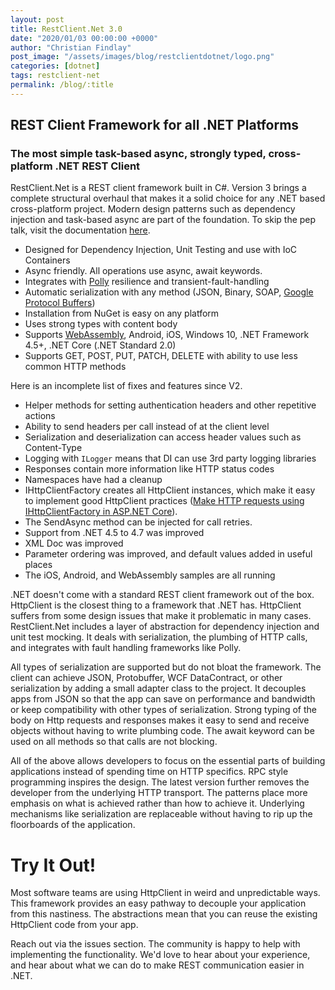 ```yaml
---
layout: post
title: RestClient.Net 3.0
date: "2020/01/03 00:00:00 +0000"
author: "Christian Findlay"
post_image: "/assets/images/blog/restclientdotnet/logo.png"
categories: [dotnet]
tags: restclient-net
permalink: /blog/:title
---
```


REST Client Framework for all .NET Platforms
--------------------------------------------

### The most simple task-based async, strongly typed, cross-platform .NET REST Client

RestClient.Net is a REST client framework built in C#. Version 3 brings a complete structural overhaul that makes it a solid choice for any .NET based cross-platform project. Modern design patterns such as dependency injection and task-based async are part of the foundation. To skip the pep talk, visit the documentation [here](https://github.com/MelbourneDeveloper/RestClient.Net/wiki).

*   Designed for Dependency Injection, Unit Testing and use with IoC Containers
*   Async friendly. All operations use async, await keywords.
*   Integrates with [Polly](https://github.com/MelbourneDeveloper/RestClient.Net/wiki/Integration-With-Polly) resilience and transient-fault-handling
*   Automatic serialization with any method (JSON, Binary, SOAP, [Google Protocol Buffers](https://developers.google.com/protocol-buffers))
*   Installation from NuGet is easy on any platform
*   Uses strong types with content body
*   Supports [WebAssembly](https://github.com/MelbourneDeveloper/RestClient.Net/wiki/Web-Assembly-Support), Android, iOS, Windows 10, .NET Framework 4.5+, .NET Core (.NET Standard 2.0)
*   Supports GET, POST, PUT, PATCH, DELETE with ability to use less common HTTP methods

Here is an incomplete list of fixes and features since V2.

*   Helper methods for setting authentication headers and other repetitive actions
*   Ability to send headers per call instead of at the client level
*   Serialization and deserialization can access header values such as Content-Type
*   Logging with `ILogger` means that DI can use 3rd party logging libraries
*   Responses contain more information like HTTP status codes
*   Namespaces have had a cleanup
*   IHttpClientFactory creates all HttpClient instances, which make it easy to implement good HttpClient practices ([Make HTTP requests using IHttpClientFactory in ASP.NET Core](https://docs.microsoft.com/en-gb/aspnet/core/fundamentals/http-requests?view=aspnetcore-2.1)).
*   The SendAsync method can be injected for call retries.
*   Support from .NET 4.5 to 4.7 was improved
*   XML Doc was improved
*   Parameter ordering was improved, and default values added in useful places
*   The iOS, Android, and WebAssembly samples are all running

.NET doesn't come with a standard REST client framework out of the box. HttpClient is the closest thing to a framework that .NET has. HttpClient suffers from some design issues that make it problematic in many cases. RestClient.Net includes a layer of abstraction for dependency injection and unit test mocking. It deals with serialization, the plumbing of HTTP calls, and integrates with fault handling frameworks like Polly.

All types of serialization are supported but do not bloat the framework. The client can achieve JSON, Protobuffer, WCF DataContract, or other serialization by adding a small adapter class to the project. It decouples apps from JSON so that the app can save on performance and bandwidth or keep compatibility with other types of serialization. Strong typing of the body on Http requests and responses makes it easy to send and receive objects without having to write plumbing code. The await keyword can be used on all methods so that calls are not blocking.

All of the above allows developers to focus on the essential parts of building applications instead of spending time on HTTP specifics. RPC style programming inspires the design. The latest version further removes the developer from the underlying HTTP transport. The patterns place more emphasis on what is achieved rather than how to achieve it. Underlying mechanisms like serialization are replaceable without having to rip up the floorboards of the application.

Try It Out!
===========

Most software teams are using HttpClient in weird and unpredictable ways. This framework provides an easy pathway to decouple your application from this nastiness. The abstractions mean that you can reuse the existing HttpClient code from your app.

Reach out via the issues section. The community is happy to help with implementing the functionality. We'd love to hear about your experience, and hear about what we can do to make REST communication easier in .NET.